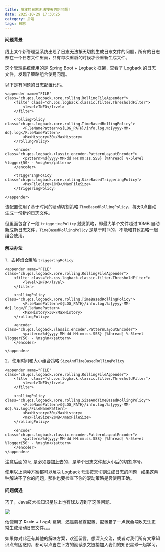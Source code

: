 ```yaml
---
title: 坑爹的日志无法按天切割问题！
date: 2025-10-29 17:30:25
category: 后端
tags: 日志
---
```


#### 问题背景

线上某个新管理型系统出现了日志无法按天切割生成日志文件的问题，所有的日志都在一个日志文件里面，只有每次重启的时候才会重新生成文件。

这个管理系统使用的是 Spring Boot + Logback 框架，查看了 Logback 的日志文件，发现了策略组合使用问题。

以下是有问题的日志配置代码。

```
<appender name="FILE" class="ch.qos.logback.core.rolling.RollingFileAppender">
    <filter class="ch.qos.logback.classic.filter.ThresholdFilter">
        <level>INFO</level>
    </filter>
    
    <rollingPolicy class="ch.qos.logback.core.rolling.TimeBasedRollingPolicy">
        <FileNamePattern>${LOG_PATH}/info.log.%d{yyyy-MM-dd}.log</FileNamePattern>
        <MaxHistory>30</MaxHistory>
    </rollingPolicy>

    <encoder class="ch.qos.logback.classic.encoder.PatternLayoutEncoder">
        <pattern>%d{yyyy-MM-dd HH:mm:ss.SSS} [%thread] %-5level %logger{50} - %msg%n</pattern>
    </encoder>

    <triggeringPolicy class="ch.qos.logback.core.rolling.SizeBasedTriggeringPolicy">
        <MaxFileSize>10MB</MaxFileSize>
    </triggeringPolicy>

</appender>
```

该配置使用了基于时间的滚动切割策略 `TimeBasedRollingPolicy`，每天0点自动生成一份新的日志文件。

但里面包含了一段 `triggeringPolicy` 触发策略，即最大单个文件超过 10MB 自动新成新日志文件，`TimeBasedRollingPolicy` 是基于时间的，不能和其他策略一起组合使用。

#### 解决办法

1、去掉组合策略 `triggeringPolicy`

```
<appender name="FILE" class="ch.qos.logback.core.rolling.RollingFileAppender">
    <filter class="ch.qos.logback.classic.filter.ThresholdFilter">
        <level>INFO</level>
    </filter>
    
    <rollingPolicy class="ch.qos.logback.core.rolling.TimeBasedRollingPolicy">
        <FileNamePattern>${LOG_PATH}/info.log.%d{yyyy-MM-dd}.log</FileNamePattern>
        <MaxHistory>30</MaxHistory>
    </rollingPolicy>

    <encoder class="ch.qos.logback.classic.encoder.PatternLayoutEncoder">
        <pattern>%d{yyyy-MM-dd HH:mm:ss.SSS} [%thread] %-5level %logger{50} - %msg%n</pattern>
    </encoder>

</appender>
```

2、使用时间和大小组合策略 `SizeAndTimeBasedRollingPolicy`

```
<appender name="FILE" class="ch.qos.logback.core.rolling.RollingFileAppender">
	<filter class="ch.qos.logback.classic.filter.ThresholdFilter">
		<level>INFO</level>
	</filter>
	
	<rollingPolicy class="ch.qos.logback.core.rolling.SizeAndTimeBasedRollingPolicy">
		<FileNamePattern>${LOG_PATH}/info.log.%d{yyyy-MM-dd}.%i.log</FileNamePattern>
		<MaxHistory>30</MaxHistory>
		<maxFileSize>20MB</maxFileSize>
	</rollingPolicy>
	
	<encoder class="ch.qos.logback.classic.encoder.PatternLayoutEncoder">
		<pattern>%d{yyyy-MM-dd HH:mm:ss.SSS} [%thread] %-5level %logger{50} - %msg%n</pattern>
	</encoder>
</appender>
```

注意后面的 `%i` 是必须要加上去的，是单个日志文件超大小后的切割序号。

使用以上两种方案都可以解决 Logback 无法按天切割生成日志的问题，如果这两种解决不了你的问题，那你也要检查下你的滚动策略是否使用正确。

#### 问题偶遇

巧了，Java技术栈知识星球上也有球友遇到了这类问题。

![](http://img.javastack.cn/18-5-23/36910521.jpg)

他使用了 Resin + Log4j 框架，还是要检查配置，配置错了一点就会导致无法正常生成滚动日志文件。。。

如果你对此还有其他的解决方案，欢迎留言。想深入交流，或者对我们所有文章知识点有困惑的，都可以点击左下方的阅读原文链接加入我们的知识星球一起学习。

